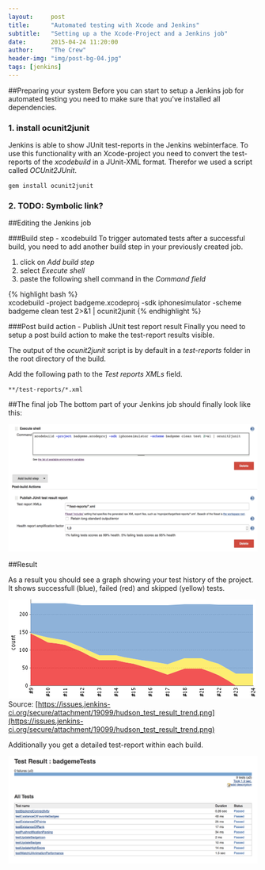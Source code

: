 ```yaml
---
layout:     post
title:      "Automated testing with Xcode and Jenkins"
subtitle:   "Setting up a the Xcode-Project and a Jenkins job"
date:       2015-04-24 11:20:00
author:     "The Crew"
header-img: "img/post-bg-04.jpg"
tags: [jenkins]
---
```


##Preparing your system
Before you can start to setup a Jenkins job for automated testing you need to make sure that you've installed all dependencies.

### 1. install ocunit2junit
Jenkins is able to show JUnit test-reports in the Jenkins webinterface. To use this functionality with an Xcode-project you need to convert the test-reports of the *xcodebuild* in a JUnit-XML format. Therefor we used a script called *OCUnit2JUnit*.

	gem install ocunit2junit

### 2. TODO: Symbolic link?



##Editing the Jenkins job


###Build step - xcodebuild
To trigger automated tests after a successful build, you need to add another build step in your previously created job. 

1. click on *Add build step*
2. select *Execute shell*
3. paste the following shell command in the *Command field*

{% highlight bash %}	
xcodebuild -project badgeme.xcodeproj -sdk iphonesimulator -scheme badgeme clean test 2>&1 | ocunit2junit
{% endhighlight %}

###Post build action - Publish JUnit test report result
Finally you need to setup a post build action to make the test-report results visible.

The output of the *ocunit2junit* script is by default in a *test-reports* folder in the root directory of the build.

Add the following path to the *Test reports XMLs* field.

	**/test-reports/*.xml
	
##The final job
The bottom part of your Jenkins job should finally look like this:

![image](/img/jenkins-job-testing.png)


	
##Result

As a result you should see a graph showing your test history of the project. It shows successfull (blue), failed (red) and skipped (yellow) tests.

![image](/img/test-result-trend.png)
Source: [https://issues.jenkins-ci.org/secure/attachment/19099/hudson_test_result_trend.png](https://issues.jenkins-ci.org/secure/attachment/19099/hudson_test_result_trend.png)

Additionally you get a detailed test-report within each build.

![image](/img/test-result-detail.png)

	
